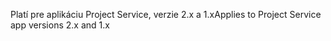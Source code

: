<span data-ttu-id="abceb-101">Platí pre aplikáciu Project Service, verzie 2.x a 1.x</span><span class="sxs-lookup"><span data-stu-id="abceb-101">Applies to Project Service app versions 2.x and 1.x</span></span>
